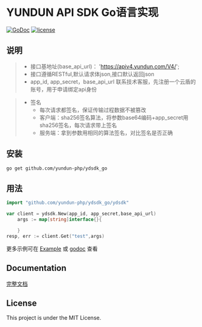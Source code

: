 
# YUNDUN API SDK Go语言实现

[![GoDoc](https://godoc.org/github.com/yundun-php/ydsdk_go/ydsdk?status.svg)](https://godoc.org/github.com/yundun-php/ydsdk_go/ydsdk)
[![license](http://img.shields.io/badge/license-mit-blue.svg?style=flat-square)](https://raw.githubusercontent.com/yundun-php/ydsdk_go/master/LICENSE)

## 说明
> +	接口基地址(base_api_url)： 'https://apiv4.yundun.com/V4/';
> +	接口遵循RESTful,默认请求体json,接口默认返回json
> +	app_id, app_secret，base_api_url 联系技术客服，先注册一个云盾的账号，用于申请绑定api身份

> * 签名
>    * 每次请求都签名，保证传输过程数据不被篡改
>    * 客户端：sha256签名算法，将参数base64编码+app_secret用sha256签名，每次请求带上签名
>   * 服务端：拿到参数用相同的算法签名，对比签名是否正确

## 安装

```
go get github.com/yundun-php/ydsdk_go
```

## 用法

```Go
import "github.com/yundun-php/ydsdk_go/ydsdk"

var client = ydsdk.New(app_id, app_secret,base_api_url)
	args := map[string]interface{}{

	}
resp, err := client.Get("test",args)

```

更多示例可在 [Example](https://github.com/yundun-php/ydsdk_go/blob/master/example/example.go) 或 [godoc](https://godoc.org/github.com/yundun-php/ydsdk_go#pkg-examples) 查看

## Documentation

[完整文档](https://godoc.org/github.com/yundun-php/ydsdk_go)

## License

This project is under the MIT License.
    
